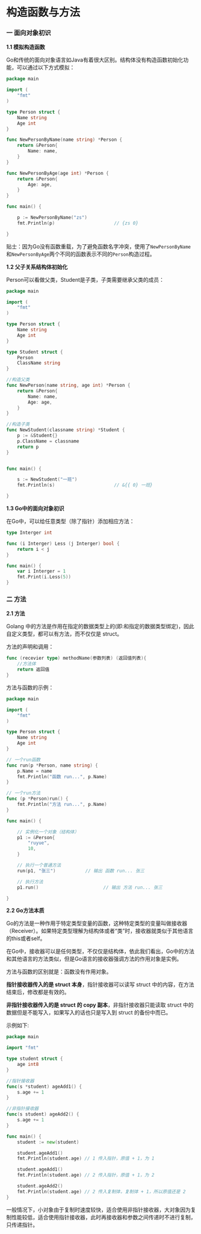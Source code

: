 # 构造函数与方法

### 一 面向对象初识

**1.1 模拟构造函数**

Go和传统的面向对象语言如Java有着很大区别。结构体没有构造函数初始化功能，可以通过以下方式模拟：

```go
package main

import (
	"fmt"
)

type Person struct {
	Name string
	Age int
}

func NewPersonByName(name string) *Person {
	return &Person{
		Name: name,
	}
}

func NewPersonByAge(age int) *Person {
	return &Person{
		Age: age,
	}
}

func main() {

	p := NewPersonByName("zs")
	fmt.Println(p)						// {zs 0}

}
```

贴士：因为Go没有函数重载，为了避免函数名字冲突，使用了`NewPersonByName`和`NewPersonByAge`两个不同的函数表示不同的`Person`构造过程。

**1.2 父子关系结构体初始化**

Person可以看做父类，Student是子类，子类需要继承父类的成员：

```go
package main

import (
	"fmt"
)

type Person struct {
	Name string
	Age int
}

type Student struct {
	Person
	ClassName string
}

//构造父类
func NewPerson(name string, age int) *Person {
	return &Person{
		Name: name,
		Age: age,
	}
}

//构造子类
func NewStudent(classname string) *Student {
	p := &Student{}
	p.ClassName = classname
	return p
}


func main() {

	s := NewStudent("一班")
	fmt.Println(s)						// &{{ 0} 一班}

}
```

**1.3 Go中的面向对象初识**

在Go中，可以给任意类型（除了指针）添加相应方法：

```go
type Interger int

func (i Interger) Less (j Interger) bool {
	return i < j
}

func main() {
	var i Interger = 1
	fmt.Print(i.Less(5))
}
```

### 二 方法

**2.1 方法**

Golang 中的方法是作用在指定的数据类型上的\(即:和指定的数据类型绑定\)，因此自定义类型，都可以有方法，而不仅仅是 struct。

方法的声明和调用：

```go
func (recevier type) methodName(参数列表) (返回值列表){ 
    //方法体
    return 返回值
}
```

方法与函数的示例：

```go
package main

import (
	"fmt"
)

type Person struct {
	Name string
	Age int
}

// 一个run函数
func run(p *Person, name string) {
	p.Name = name
	fmt.Println("函数 run...", p.Name)
}

// 一个run方法
func (p *Person)run() {
	fmt.Println("方法 run...", p.Name)
}

func main() {

	// 实例化一个对象（结构体）
	p1 := &Person{
		"ruyue",
		10,
	}

	// 执行一个普通方法
	run(p1, "张三")			// 输出 函数 run... 张三

	// 执行方法
	p1.run()						// 输出 方法 run... 张三

}
```

**2.2 Go方法本质**

Go的方法是一种作用于特定类型变量的函数，这种特定类型的变量叫做接收器（Receiver）。如果特定类型理解为结构体或者“类”时，接收器就类似于其他语言的this或者self。

在Go中，接收器可以是任何类型，不仅仅是结构体，依此我们看出，Go中的方法和其他语言的方法类似，但是Go语言的接收器强调方法的作用对象是实例。

方法与函数的区别就是：函数没有作用对象。

**指针接收器传入的是 struct 本身**，指针接收器可以读写 struct 中的内容，在方法结束后，修改都是有效的。

**非指针接收器传入的是 struct 的 copy 副本**，非指针接收器只能读取 struct 中的数据但是不能写入，如果写入的话也只是写入到 struct 的备份中而已。

示例如下:

```go
package main

import "fmt"

type student struct {
	age int8
}

//指针接收器
func(s *student) ageAdd1() {
	s.age += 1
}

//非指针接收器
func(s student) ageAdd2() {
	s.age += 1
}

func main() {
	student := new(student)

	student.ageAdd1()
	fmt.Println(student.age) // 1 传入指针，原值 + 1，为 1

	student.ageAdd1()
	fmt.Println(student.age) // 2 传入指针，原值 + 1，为 2

	student.ageAdd2()
	fmt.Println(student.age) // 2 传入复制体，复制体 + 1，所以原值还是 2
}
```

一般情况下，小对象由于复制时速度较快，适合使用非指针接收器，大对象因为复制性能较低，适合使用指针接收器，此时再接收器和参数之间传递时不进行复制，只传递指针。
